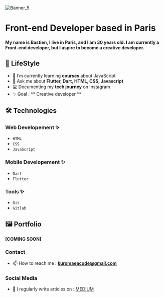 ![Banner_5](https://github.com/Kuromaea/Kuromaea/assets/41955164/aa4fc5f0-169a-4e1f-b8e0-f3e757f65081)

# Front-end Developer based in Paris

#### My name is Bastien, I live in Paris, and I am 30 years old. I am currently a Front-end developer, but I aspire to become a creative developer.

## 🔄 LifeStyle

- 🌱 I’m currently learning **courses** about JavaScript
- 💬 Ask me about **Flutter, Dart, HTML, CSS, Javascript**
- 💻 Documenting my **tech journey** on Instagram  
- ✨ Goal : ** Creative developer **

## 🛠 Technologies

### Web Developement ✨

- <code>HTML</code>
- <code>CSS</code>
- <code>JavaScript</code>

### Mobile Developement ✨

- <code>Dart</code>
- <code>Flutter</code>

### Tools ✨

- <code>Git</code>
- <code>Gitlab</code>

## 🖼 Portfolio

**[COMING SOON]**

### Contact

- 📫 How to reach me : **kuromaeacode@gmail.com**

### Social Media

- 📝 I regularly write articles on : [MEDIUM](https://medium.com/@kuromaea)
